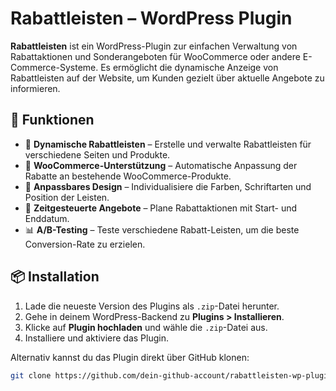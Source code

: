 # Rabattleisten – WordPress Plugin

**Rabattleisten** ist ein WordPress-Plugin zur einfachen Verwaltung von Rabattaktionen und Sonderangeboten für WooCommerce oder andere E-Commerce-Systeme. Es ermöglicht die dynamische Anzeige von Rabattleisten auf der Website, um Kunden gezielt über aktuelle Angebote zu informieren.

## 📌 Funktionen

- 🎯 **Dynamische Rabattleisten** – Erstelle und verwalte Rabattleisten für verschiedene Seiten und Produkte.
- 🛒 **WooCommerce-Unterstützung** – Automatische Anpassung der Rabatte an bestehende WooCommerce-Produkte.
- 🎨 **Anpassbares Design** – Individualisiere die Farben, Schriftarten und Position der Leisten.
- 📅 **Zeitgesteuerte Angebote** – Plane Rabattaktionen mit Start- und Enddatum.
- 📊 **A/B-Testing** – Teste verschiedene Rabatt-Leisten, um die beste Conversion-Rate zu erzielen.

## 📦 Installation

1. Lade die neueste Version des Plugins als `.zip`-Datei herunter.
2. Gehe in deinem WordPress-Backend zu **Plugins > Installieren**.
3. Klicke auf **Plugin hochladen** und wähle die `.zip`-Datei aus.
4. Installiere und aktiviere das Plugin.

Alternativ kannst du das Plugin direkt über GitHub klonen:

```sh
git clone https://github.com/dein-github-account/rabattleisten-wp-plugin.git

